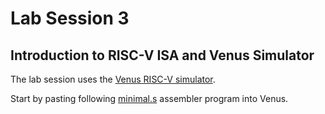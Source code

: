 # Lab Session 3

## Introduction to RISC-V ISA and Venus Simulator

The lab session uses the [Venus RISC-V simulator](https://kvakil.github.io/venus/).

Start by pasting following [minimal.s](minimal.s) assembler program into Venus.

